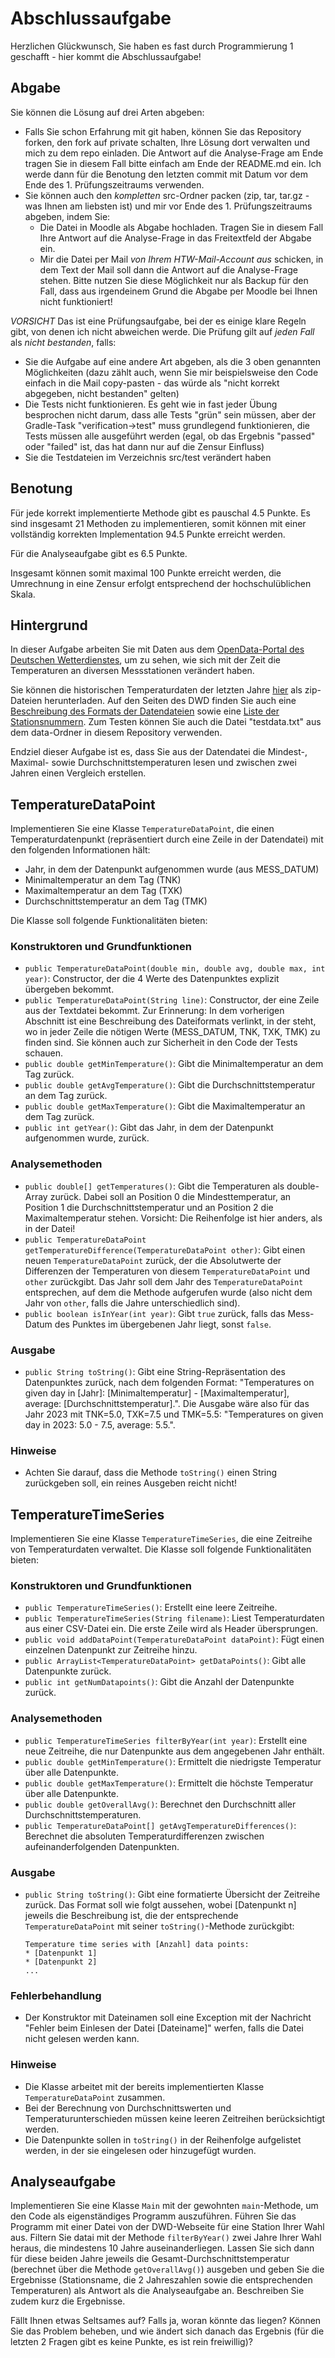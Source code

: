 # Abschlussaufgabe

Herzlichen Glückwunsch, Sie haben es fast durch Programmierung 1 geschafft - hier kommt die Abschlussaufgabe!

## Abgabe

Sie können die Lösung auf drei Arten abgeben:

- Falls Sie schon Erfahrung mit git haben, können Sie das Repository forken, den fork auf private schalten, Ihre Lösung dort verwalten und mich zu dem repo einladen. Die Antwort auf die Analyse-Frage am Ende tragen Sie in diesem Fall bitte einfach am Ende der README.md ein. Ich werde dann für die Benotung den letzten commit mit Datum vor dem Ende des 1. Prüfungszeitraums verwenden.
- Sie können auch den *kompletten* src-Ordner packen (zip, tar, tar.gz - was Ihnen am liebsten ist) und mir vor Ende des 1. Prüfungszeitraums abgeben, indem Sie:
  - Die Datei in Moodle als Abgabe hochladen. Tragen Sie in diesem Fall Ihre Antwort auf die Analyse-Frage in das Freitextfeld der Abgabe ein.
  - Mir die Datei per Mail *von Ihrem HTW-Mail-Account aus* schicken, in dem Text der Mail soll dann die Antwort auf die Analyse-Frage stehen. Bitte nutzen Sie diese Möglichkeit nur als Backup für den Fall, dass aus irgendeinem Grund die Abgabe per Moodle bei Ihnen nicht funktioniert!

*VORSICHT* Das ist eine Prüfungsaufgabe, bei der es einige klare Regeln gibt, von denen ich nicht abweichen werde. Die Prüfung gilt auf *jeden Fall* als *nicht bestanden*, falls:
- Sie die Aufgabe auf eine andere Art abgeben, als die 3 oben genannten Möglichkeiten (dazu zählt auch, wenn Sie mir beispielsweise den Code einfach in die Mail copy-pasten - das würde als "nicht korrekt abgegeben, nicht bestanden" gelten)
- Die Tests nicht funktionieren. Es geht wie in fast jeder Übung besprochen nicht darum, dass alle Tests "grün" sein müssen, aber der Gradle-Task "verification->test" muss grundlegend funktionieren, die Tests müssen alle ausgeführt werden (egal, ob das Ergebnis "passed" oder "failed" ist, das hat dann nur auf die Zensur Einfluss)
- Sie die Testdateien im Verzeichnis src/test verändert haben

## Benotung

Für jede korrekt implementierte Methode gibt es pauschal 4.5 Punkte. Es sind insgesamt 21 Methoden zu implementieren, somit können mit einer vollständig korrekten Implementation 94.5 Punkte erreicht werden.

Für die Analyseaufgabe gibt es 6.5 Punkte.

Insgesamt können somit maximal 100 Punkte erreicht werden, die Umrechnung in eine Zensur erfolgt entsprechend der hochschulüblichen Skala.

## Hintergrund

In dieser Aufgabe arbeiten Sie mit Daten aus dem [OpenData-Portal des Deutschen Wetterdienstes](https://www.dwd.de/DE/leistungen/opendata/opendata.html), um zu sehen, wie sich mit der Zeit die Temperaturen an diversen Messstationen verändert haben.

Sie können die historischen Temperaturdaten der letzten Jahre [hier](https://opendata.dwd.de/climate_environment/CDC/observations_germany/climate/daily/kl/historical/) als zip-Dateien herunterladen.
Auf den Seiten des DWD finden Sie auch eine [Beschreibung des Formats der Datendateien](https://opendata.dwd.de/climate_environment/CDC/observations_germany/climate/daily/kl/BESCHREIBUNG_obsgermany-climate-daily-kl_de.pdf) sowie eine [Liste der Stationsnummern](https://opendata.dwd.de/climate_environment/CDC/observations_germany/climate/daily/kl/historical/KL_Tageswerte_Beschreibung_Stationen.txt). Zum Testen können Sie auch die Datei "testdata.txt" aus dem data-Ordner in diesem Repository verwenden.

Endziel dieser Aufgabe ist es, dass Sie aus der Datendatei die Mindest-, Maximal- sowie Durchschnittstemperaturen lesen und zwischen zwei Jahren einen Vergleich erstellen.



## TemperatureDataPoint

Implementieren Sie eine Klasse `TemperatureDataPoint`, die einen Temperaturdatenpunkt (repräsentiert durch eine Zeile in der Datendatei) mit den folgenden Informationen hält:

- Jahr, in dem der Datenpunkt aufgenommen wurde (aus MESS_DATUM)
- Minimaltemperatur an dem Tag (TNK)
- Maximaltemperatur an dem Tag (TXK)
- Durchschnittstemperatur an dem Tag (TMK)

Die Klasse soll folgende Funktionalitäten bieten:

### Konstruktoren und Grundfunktionen

* `public TemperatureDataPoint(double min, double avg, double max, int year)`: Constructor, der die 4 Werte des Datenpunktes explizit übergeben bekommt.
* `public TemperatureDataPoint(String line)`: Constructor, der eine Zeile aus der Textdatei bekommt. Zur Erinnerung: In dem vorherigen Abschnitt ist eine Beschreibung des Dateiformats verlinkt, in der steht, wo in jeder Zeile die nötigen Werte (MESS_DATUM, TNK, TXK, TMK) zu finden sind. Sie können auch zur Sicherheit in den Code der Tests schauen.
* `public double getMinTemperature()`: Gibt die Minimaltemperatur an dem Tag zurück.
* `public double getAvgTemperature()`: Gibt die Durchschnittstemperatur an dem Tag zurück.
* `public double getMaxTemperature()`: Gibt die Maximaltemperatur an dem Tag zurück.
* `public int getYear()`: Gibt das Jahr, in dem der Datenpunkt aufgenommen wurde, zurück.

### Analysemethoden

* `public double[] getTemperatures()`: Gibt die Temperaturen als double-Array zurück. Dabei soll an Position 0 die Mindesttemperatur, an Position 1 die Durchschnittstemperatur und an Position 2 die Maximaltemperatur stehen. Vorsicht: Die Reihenfolge ist hier anders, als in der Datei!
* `public TemperatureDataPoint getTemperatureDifference(TemperatureDataPoint other)`: Gibt einen neuen `TemperatureDataPoint` zurück, der die Absolutwerte der Differenzen der Temperaturen von diesem `TemperatureDataPoint` und `other` zurückgibt. Das Jahr soll dem Jahr des `TemperatureDataPoint` entsprechen, auf dem die Methode aufgerufen wurde (also nicht dem Jahr von `other`, falls die Jahre unterschiedlich sind).
* `public boolean isInYear(int year)`: Gibt `true` zurück, falls das Mess-Datum des Punktes im übergebenen Jahr liegt, sonst `false`.

### Ausgabe

* `public String toString()`: Gibt eine String-Repräsentation des Datenpunktes zurück, nach dem folgenden Format:
  "Temperatures on given day in [Jahr]: [Minimaltemperatur] - [Maximaltemperatur], average: [Durchschnittstemperatur].". Die Ausgabe wäre also für das Jahr 2023 mit TNK=5.0, TXK=7.5 und TMK=5.5: "Temperatures on given day in 2023: 5.0 - 7.5, average: 5.5.".

### Hinweise

* Achten Sie darauf, dass die Methode `toString()` einen String zurückgeben soll, ein reines Ausgeben reicht nicht!


## TemperatureTimeSeries

Implementieren Sie eine Klasse `TemperatureTimeSeries`, die eine Zeitreihe von Temperaturdaten verwaltet. Die Klasse soll folgende Funktionalitäten bieten:

### Konstruktoren und Grundfunktionen

* `public TemperatureTimeSeries()`: Erstellt eine leere Zeitreihe.
* `public TemperatureTimeSeries(String filename)`: Liest Temperaturdaten aus einer CSV-Datei ein. Die erste Zeile wird als Header übersprungen.
* `public void addDataPoint(TemperatureDataPoint dataPoint)`: Fügt einen einzelnen Datenpunkt zur Zeitreihe hinzu.
* `public ArrayList<TemperatureDataPoint> getDataPoints()`: Gibt alle Datenpunkte zurück.
* `public int getNumDatapoints()`: Gibt die Anzahl der Datenpunkte zurück.

### Analysemethoden

* `public TemperatureTimeSeries filterByYear(int year)`: Erstellt eine neue Zeitreihe, die nur Datenpunkte aus dem angegebenen Jahr enthält.
* `public double getMinTemperature()`: Ermittelt die niedrigste Temperatur über alle Datenpunkte.
* `public double getMaxTemperature()`: Ermittelt die höchste Temperatur über alle Datenpunkte.
* `public double getOverallAvg()`: Berechnet den Durchschnitt aller Durchschnittstemperaturen.
* `public TemperatureDataPoint[] getAvgTemperatureDifferences()`: Berechnet die absoluten Temperaturdifferenzen zwischen aufeinanderfolgenden Datenpunkten.

### Ausgabe

* `public String toString()`: Gibt eine formatierte Übersicht der Zeitreihe zurück. Das Format soll wie folgt aussehen, wobei [Datenpunkt n] jeweils die Beschreibung ist, die der entsprechende `TemperatureDataPoint` mit seiner `toString()`-Methode zurückgibt:
  ```
  Temperature time series with [Anzahl] data points:
  * [Datenpunkt 1]
  * [Datenpunkt 2]
  ...
  ```

### Fehlerbehandlung

* Der Konstruktor mit Dateinamen soll eine Exception mit der Nachricht "Fehler beim Einlesen der Datei [Dateiname]" werfen, falls die Datei nicht gelesen werden kann.

### Hinweise

* Die Klasse arbeitet mit der bereits implementierten Klasse `TemperatureDataPoint` zusammen.
* Bei der Berechnung von Durchschnittswerten und Temperaturunterschieden müssen keine leeren Zeitreihen berücksichtigt werden.
* Die Datenpunkte sollen in `toString()` in der Reihenfolge aufgelistet werden, in der sie eingelesen oder hinzugefügt wurden.

## Analyseaufgabe

Implementieren Sie eine Klasse `Main` mit der gewohnten `main`-Methode, um den Code als eigenständiges Programm auszuführen. Führen Sie das Programm mit einer Datei von der DWD-Webseite für eine Station Ihrer Wahl aus. Filtern Sie datai mit der Methode `filterByYear()` zwei Jahre Ihrer Wahl heraus, die mindestens 10 Jahre auseinanderliegen. Lassen Sie sich dann für diese beiden Jahre jeweils die Gesamt-Durchschnittstemperatur (berechnet über die Methode `getOverallAvg()`) ausgeben und geben Sie die Ergebnisse (Stationsname, die 2 Jahreszahlen sowie die entsprechenden Temperaturen) als Antwort als die Analyseaufgabe an. Beschreiben Sie zudem kurz die Ergebnisse. 

Fällt Ihnen etwas Seltsames auf? Falls ja, woran könnte das liegen? Können Sie das Problem beheben, und wie ändert sich danach das Ergebnis (für die letzten 2 Fragen gibt es keine Punkte, es ist rein freiwillig)?